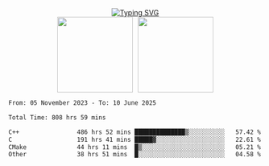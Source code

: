 <!--START_SECTION:console-->
<div align="center">
  <a href="https://git.io/typing-svg">
    <img src="https://readme-typing-svg.demolab.com/?lines=Hello+There+!;Happy+Coding+!&size=28&color=0F62FE&center=true&font=Fira+Code" alt="Typing SVG" />
  </a>
</div>
<!--END_SECTION:console-->

<div align="center" style="display: flex; justify-content: center; gap: 10px; flex-wrap: wrap;">
  <img 
    src="https://github-readme-stats.vercel.app/api?username=gotorion&hide_title=true&hide_border=true&show_icons=true&line_height=21&text_color=000&icon_color=000&bg_color=0,ea6161,ffc64d,fffc4d,52fa5a&theme=graywhite" 
    height="150"
  />
  <img 
    src="https://github-readme-stats.vercel.app/api/top-langs/?username=gotorion&hide_title=true&hide_border=true&layout=compact&langs_count=6&text_color=000&icon_color=fff&bg_color=0,52fa5a,4dfcff,c64dff&theme=graywhite" 
    height="150"
  />
</div>
<!--START_SECTION:waka-->

```txt
From: 05 November 2023 - To: 10 June 2025

Total Time: 808 hrs 59 mins

C++                486 hrs 52 mins ██████████████▒░░░░░░░░░░   57.42 %
C                  191 hrs 41 mins █████▓░░░░░░░░░░░░░░░░░░░   22.61 %
CMake              44 hrs 11 mins  █▒░░░░░░░░░░░░░░░░░░░░░░░   05.21 %
Other              38 hrs 51 mins  █░░░░░░░░░░░░░░░░░░░░░░░░   04.58 %
```

<!--END_SECTION:waka-->
